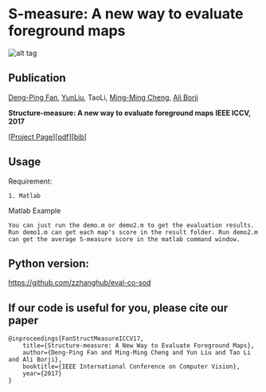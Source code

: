 # S-measure: A new way to evaluate foreground maps

![alt tag](http://dpfan.net/wp-content/uploads/2017/07/S-measure.png)

## Publication
[Deng-Ping Fan](http://dpfan.net), [YunLiu](http://mmcheng.net/zh/yliu/), TaoLi, [Ming-Ming Cheng](http://mmcheng.net), [Ali Borji](http://crcv.ucf.edu/people/faculty/Borji/)

**Structure-measure: A new way to evaluate foreground maps**  **IEEE ICCV, 2017** 

[[Project Page](http://dpfan.net/smeasure/)][[pdf](http://dpfan.net/wp-content/uploads/2017/07/ICCV2017Smeasure.pdf)][[bib](http://dpfan.net/wp-content/uploads/2017/07/2017Smeasure.txt)]


## Usage

Requirement:
  
    1. Matlab
    
Matlab Example
    
    You can just run the demo.m or demo2.m to get the evaluation results.
    Run demo1.m can get each map's score in the result folder. Run demo2.m can get the average S-measure score in the matlab command window.
    
## Python version: 
https://github.com/zzhanghub/eval-co-sod

## If our code is useful for you, please cite our paper

	@inproceedings{FanStructMeasureICCV17,
 	  	title={Structure-measure: A New Way to Evaluate Foreground Maps},
  	  	author={Deng-Ping Fan and Ming-Ming Cheng and Yun Liu and Tao Li and Ali Borji},
  	  	booktitle={IEEE International Conference on Computer Vision},
  	  	year={2017}
	}
	
	
